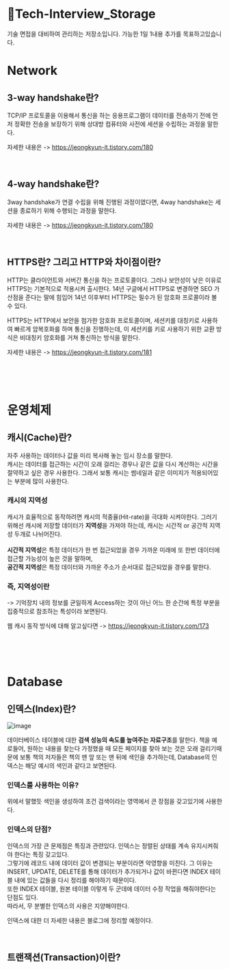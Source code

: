 # 📁Tech-Interview_Storage
기술 면접을 대비하여 관리하는 저장소입니다. 가능한 1일 1내용 추가를 목표하고있습니다.


# Network
## __3-way handshake란?__ 
TCP/IP 프로토콜을 이용해서 통신을 하는 응용프로그램이 데이터를 전송하기 전에 먼저 정확한 전송을 보장하기 위해 상대방 컴퓨터와 사전에 세션을 수립하는 과정을 말한다.

자세한 내용은 -> https://jeongkyun-it.tistory.com/180 

<br>

## __4-way handshake란?__ 
3way handshake가 연결 수립을 위해 진행된 과정이였다면, 4way handshake는 세션을 종료하기 위해 수행되는 과정을 말한다.

자세한 내용은 -> https://jeongkyun-it.tistory.com/180 

<br>

## __HTTPS란? 그리고 HTTP와 차이점이란?__ 
HTTP는 클라이언트와 서버간 통신을 하는 프로토콜이다. 그러나 보안성이 낮은 이유로 HTTPS는 기본적으로 적용시켜 출시한다. 14년 구글에서 HTTPS로 변경하면 SEO 가산점을 준다는 말에 힘입어 14년 이후부터 HTTPS는 필수가 된 암호화 프로콜이라 볼 수 있다.

HTTPS는 HTTP에서 보안을 첨가한 암호화 프로토콜이며, 세션키를 대칭키로 사용하여 빠르게 암복호화를 하며 통신을 진행하는데, 
이 세션키를 키로 사용하기 위한 교환 방식은 비대칭키 암호화를 거쳐 통신하는 방식을 말한다.

자세한 내용은 -> https://jeongkyun-it.tistory.com/181

<br><br><br>

# 운영체제
## __캐시(Cache)란?__
자주 사용하는 데이터나 값을 미리 복사해 놓는 임시 장소를 말한다. <br>
캐시는 데이터를 접근하는 시간이 오래 걸리는 경우나 같은 값을 다시 계산하는 시간을 절약하고 싶은 경우 사용한다.
그래서 보통 캐시는 썸네일과 같은 이미지가 적용되어있는 부분에 많이 사용한다.

### **캐시의 지역성**
캐시가 효율적으로 동작하려면 캐시의 적중율(Hit-rate)을 극대화 시켜야한다. 그러기 위해선 캐시에 저장할 데이터가 **지역성**을 가져야 하는데,
캐시는 시간적 or 공간적 지역성 두개로 나뉘어진다. <br><br>
**시간적 지역성**은 특정 데이터가 한 번 접근되었을 경우 가까운 미래에 또 한번 데이터에 접근할 가능성이 높은 것을 말하며, <br>
**공간적 지역성**은 특정 데이터와 가까운 주소가 순서대로 접근되었을 경우를 말한다. 
<br>
### **즉, 지역성이란**<br>
-> 기억장치 내의 정보를 균일하게 Access하는 것이 아닌 어느 한 순간에 특정 부분을 집중적으로 참조하는 특성이라 보면된다.

웹 캐시 동작 방식에 대해 알고싶다면  -> https://jeongkyun-it.tistory.com/173

<br><br><br>
# Database
## __인덱스(Index)란?__
![image](https://user-images.githubusercontent.com/97106584/174426476-6d5ea61e-04de-4a8d-9783-61e06684bbe5.png)

데이터베이스 테이블에 대한 **검색 성능의 속도를 높여주는 자료구조**를 말한다.
책을 예로들어, 원하는 내용을 찾는다 가정했을 때 모든 페이지를 찾아 보는 것은 오래 걸리기때문에 보통 책의 저자들은 책의 맨 앞 또는 맨 뒤에 색인을 추가하는데, Database의 인덱스는 해당 예시의 색인과 같다고 보면된다.<br>

### 인덱스를 사용하는 이유?
위에서 말했듯 색인을 생성하여 조건 검색이라는 영역에서 큰 장점을 갖고있기에 사용한다.

### 인덱스의 단점?
인덱스의 가장 큰 문제점은 특징과 관련있다. 인덱스는 정렬된 상태를 계속 유지시켜줘야 한다는 특징 갖고있다.<br>
그렇기에 레코드 내에 데이터 값이 변경되는 부분이라면 악영향을 미친다. 그 이유는 INSERT, UPDATE, DELETE를 통해 데이터가 추가되거나 값이 바뀐다면 INDEX 테이블 내에 있는 값들을 다시 정리를 해야하기 때문이다.<br>
또한 INDEX 테이블, 원본 테이블 이렇게 두 군데에 데이터 수정 작업을 해줘야한다는 단점도 있다.<br>
따라서, 무 분별한 인덱스의 사용은 지양해야한다.<br>

인덱스에 대한 더 자세한 내용은 블로그에 정리할 예정이다.

<br>

## __트랜잭션(Transaction)이란?__
